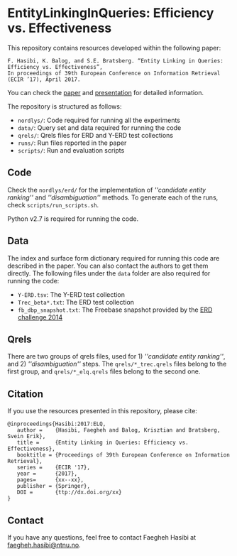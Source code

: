 # EntityLinkingInQueries: Efficiency vs. Effectiveness

This repository contains resources developed within the following paper:

	F. Hasibi, K. Balog, and S.E. Bratsberg. “Entity Linking in Queries: Efficiency vs. Effectiveness”,
	In proceedings of 39th European Conference on Information Retrieval (ECIR ’17), April 2017.

You can check the [paper](http://hasibi.com/files/ecir2017-elq.pdf) and [presentation](http://www.slideshare.net/FaeghehHasibi/ecir2017-elq) for detailed information.

The repository is structured as follows:

- `nordlys/`: Code required for running all the experiments
- `data/`: Query set and data required for running the code
- `qrels/`: Qrels files for ERD and Y-ERD test collections
- `runs/`: Run files reported in the paper
- `scripts/`: Run and evaluation scripts


## Code

Check the `nordlys/erd/` for the implementation of *''candidate entity ranking''* and *''disambiguation''* methods.
To generate each of the runs, check `scripts/run_scripts.sh`.

Python v2.7 is required for running the code.


## Data

The index and surface form dictionary required for running this code are described in the paper. You can also contact the authors to get them directly. The following files under the `data` folder are also required for running the code:

- `Y-ERD.tsv`: The Y-ERD test collection
- `Trec_beta*.txt`: The ERD test collection
-  `fb_dbp_snapshot.txt`: The Freebase snapshot provided by the [ERD challenge 2014](http://sigir.org/files/forum/2014D/p063.pdf)

## Qrels

There are two groups of qrels files, used for 1) *''candidate entity ranking''*, and 2) *''disambiguation''* steps.
The `qrels/*_trec.qrels` files belong to the first group, and `qrels/*_elq.qrels` files belong to the second one.


## Citation

If you use the resources presented in this repository, please cite:

```
@inproceedings{Hasibi:2017:ELQ, 
   author =    {Hasibi, Faegheh and Balog, Krisztian and Bratsberg, Svein Erik},
   title =     {Entity Linking in Queries: Efficiency vs. Effectiveness},
   booktitle = {Proceedings of 39th European Conference on Information Retrieval},
   series =    {ECIR '17},
   year =      {2017},
   pages=      {xx--xx},
   publisher = {Springer},
   DOI =       {ttp://dx.doi.org/xx}
} 
```

## Contact

If you have any questions, feel free to contact Faegheh Hasibi at <faegheh.hasibi@ntnu.no>.
